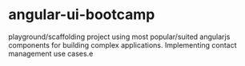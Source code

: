 # angular-ui-bootcamp
playground/scaffolding project using most popular/suited angularjs components for building complex applications. Implementing contact management use cases.e
